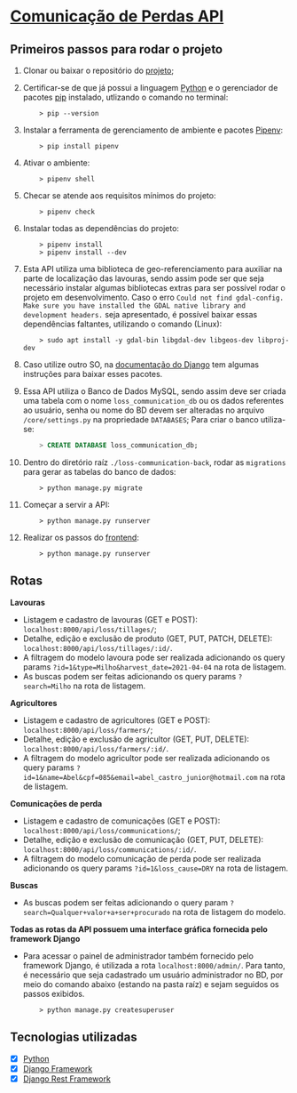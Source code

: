 # [Comunicação de Perdas API](https://github.com/oxyps/loss-communication-back)

## Primeiros passos para rodar o projeto
1. Clonar ou baixar o repositório do [projeto](https://github.com/oxyps/loss-communication-back);

1. Certificar-se de que já possui a linguagem [Python](https://www.python.org/downloads/) e o gerenciador de pacotes [pip](https://pip.pypa.io/en/stable/installing/) instalado, utlizando o comando no terminal:
	``` shell
		> pip --version
	```

1. Instalar a ferramenta de gerenciamento de ambiente e pacotes [Pipenv](https://pypi.org/project/pipenv/):
	``` shell
		> pip install pipenv
	```

1. Ativar o ambiente:
	``` shell
		> pipenv shell
	```

1. Checar se atende aos requisitos mínimos do projeto:
	``` shell
		> pipenv check
	```

1. Instalar todas as dependências do projeto:
	``` shell
		> pipenv install
		> pipenv install --dev
	```

1. Esta API utiliza uma biblioteca de geo-referenciamento para auxiliar na parte de localização das lavouras, sendo assim pode ser que seja necessário instalar algumas bibliotecas extras para ser possível rodar o projeto em desenvolvimento.
Caso o erro `Could not find gdal-config. Make sure you have installed the GDAL native library and development headers.` seja apresentado, é possível baixar essas dependências faltantes, utilizando o comando (Linux):
	``` shell
		> sudo apt install -y gdal-bin libgdal-dev libgeos-dev libproj-dev
	```

1. Caso utilize outro SO, na [documentação do Django](https://docs.djangoproject.com/en/3.1/ref/contrib/gis/install/) tem algumas instruções para baixar esses pacotes.

1. Essa API utiliza o Banco de Dados MySQL, sendo assim deve ser criada uma tabela com o nome `loss_communication_db` ou os dados referentes ao usuário, senha ou nome do BD devem ser alteradas no arquivo `/core/settings.py` na propriedade `DATABASES`; Para criar o banco utiliza-se:
	``` sql
		> CREATE DATABASE loss_communication_db;
	```

1. Dentro do diretório raíz `./loss-communication-back`, rodar as `migrations` para gerar as tabelas do banco de dados:
	``` shell
		> python manage.py migrate
	```

1. Começar a servir a API:
	``` shell
		> python manage.py runserver
	```

1. Realizar os passos do [frontend](https://github.com/Oxyps/loss-communication-front):
	``` shell
		> python manage.py runserver
	```


## Rotas

**Lavouras**
* Listagem e cadastro de lavouras (GET e POST): `localhost:8000/api/loss/tillages/`;
* Detalhe, edição e exclusão de produto (GET, PUT, PATCH, DELETE): `localhost:8000/api/loss/tillages/:id/`.
* A filtragem do modelo lavoura pode ser realizada adicionando os query params `?id=1&type=Milho&harvest_date=2021-04-04` na rota de listagem.
* As buscas podem ser feitas adicionando os query params `?search=Milho` na rota de listagem.

**Agricultores**
* Listagem e cadastro de agricultores (GET e POST): `localhost:8000/api/loss/farmers/`;
* Detalhe, edição e exclusão de agricultor (GET, PUT, DELETE): `localhost:8000/api/loss/farmers/:id/`.
* A filtragem do modelo agricultor pode ser realizada adicionando os query params `?id=1&name=Abel&cpf=085&email=abel_castro_junior@hotmail.com` na rota de listagem.

**Comunicações de perda**
* Listagem e cadastro de comunicações (GET e POST): `localhost:8000/api/loss/communications/`;
* Detalhe, edição e exclusão de comunicação (GET, PUT, DELETE): `localhost:8000/api/loss/communications/:id/`.
* A filtragem do modelo comunicação de perda pode ser realizada adicionando os query params `?id=1&loss_cause=DRY` na rota de listagem.

**Buscas**
* As buscas podem ser feitas adicionando o query param `?search=Qualquer+valor+a+ser+procurado` na rota de listagem do modelo.

**Todas as rotas da API possuem uma interface gráfica fornecida pelo framework Django**
* Para acessar o painel de administrador também fornecido pelo framework Django, é utilizada a rota `localhost:8000/admin/`. Para tanto, é necessário que seja cadastrado um usuário administrador no BD, por meio do comando abaixo (estando na pasta raíz) e sejam seguidos os passos exibidos.
	``` shell
		> python manage.py createsuperuser
	```

## Tecnologias utilizadas
- [x] [Python](https://docs.python.org/3/)
- [x] [Django Framework](https://docs.djangoproject.com/en/3.1/)
- [x] [Django Rest Framework](https://www.django-rest-framework.org)
